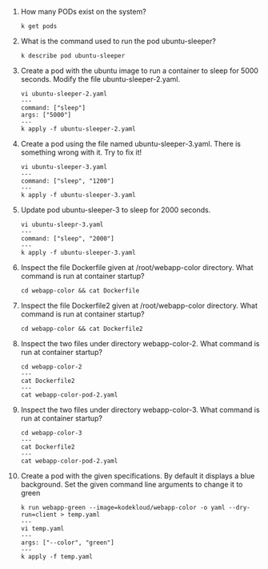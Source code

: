 1. How many PODs exist on the system?
    ```
    k get pods
    ```
2. What is the command used to run the pod ubuntu-sleeper?
    ```
    k describe pod ubuntu-sleeper
    ```
3. Create a pod with the ubuntu image to run a container to sleep for 5000 seconds. Modify the file ubuntu-sleeper-2.yaml.
    ```
    vi ubuntu-sleeper-2.yaml
    ---
    command: ["sleep"]
    args: ["5000"]
    ---
    k apply -f ubuntu-sleeper-2.yaml
    ```
4. Create a pod using the file named ubuntu-sleeper-3.yaml. There is something wrong with it. Try to fix it!
    ```
    vi ubuntu-sleeper-3.yaml
    ---
    command: ["sleep", "1200"]
    ---
    k apply -f ubuntu-sleeper-3.yaml
    ```
5. Update pod ubuntu-sleeper-3 to sleep for 2000 seconds.
    ```
    vi ubuntu-sleepr-3.yaml
    ---
    command: ["sleep", "2000"]
    ---
    k apply -f ubuntu-sleeper-3.yaml
    ```
6. Inspect the file Dockerfile given at /root/webapp-color directory. What command is run at container startup?
    ```
    cd webapp-color && cat Dockerfile
    ```
7. Inspect the file Dockerfile2 given at /root/webapp-color directory. What command is run at container startup?
    ```
    cd webapp-color && cat Dockerfile2
    ```
8. Inspect the two files under directory webapp-color-2. What command is run at container startup?
    ```
    cd webapp-color-2
    ---
    cat Dockerfile2
    --- 
    cat webapp-color-pod-2.yaml
    ```
9. Inspect the two files under directory webapp-color-3. What command is run at container startup?
    ```
    cd webapp-color-3
    ---
    cat Dockerfile2
    --- 
    cat webapp-color-pod-2.yaml
    ```
10. Create a pod with the given specifications. By default it displays a blue background. Set the given command line arguments to change it to green
    ```
    k run webapp-green --image=kodekloud/webapp-color -o yaml --dry-run=client > temp.yaml
    ---
    vi temp.yaml
    ---
    args: ["--color", "green"]
    ---
    k apply -f temp.yaml
    ```